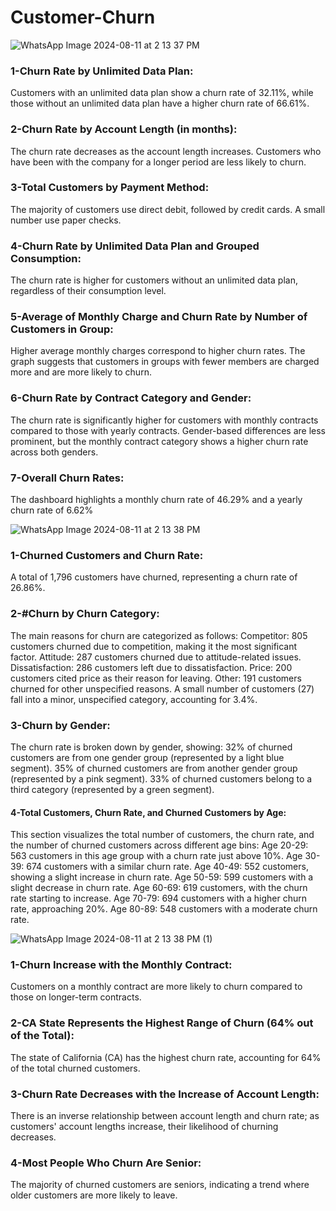 # Customer-Churn
![WhatsApp Image 2024-08-11 at 2 13 37 PM](https://github.com/user-attachments/assets/52c1e2a3-0267-4546-a544-50d699cab991)
### 1-Churn Rate by Unlimited Data Plan:
Customers with an unlimited data plan show a churn rate of 32.11%, while those without an unlimited data plan have a higher churn rate of 66.61%.

### 2-Churn Rate by Account Length (in months):
The churn rate decreases as the account length increases. Customers who have been with the company for a longer period are less likely to churn.

### 3-Total Customers by Payment Method:
The majority of customers use direct debit, followed by credit cards. A small number use paper checks.

### 4-Churn Rate by Unlimited Data Plan and Grouped Consumption:
The churn rate is higher for customers without an unlimited data plan, regardless of their consumption level.

### 5-Average of Monthly Charge and Churn Rate by Number of Customers in Group:
Higher average monthly charges correspond to higher churn rates. The graph suggests that customers in groups with fewer members are charged more and are more likely to churn.

### 6-Churn Rate by Contract Category and Gender:
The churn rate is significantly higher for customers with monthly contracts compared to those with yearly contracts.
Gender-based differences are less prominent, but the monthly contract category shows a higher churn rate across both genders.

### 7-Overall Churn Rates:
The dashboard highlights a monthly churn rate of 46.29% and a yearly churn rate of 6.62%

![WhatsApp Image 2024-08-11 at 2 13 38 PM](https://github.com/user-attachments/assets/1fd47067-f79c-408a-8924-3e7f0b9dd774)

### 1-Churned Customers and Churn Rate:
A total of 1,796 customers have churned, representing a churn rate of 26.86%.

### 2-#Churn by Churn Category:
The main reasons for churn are categorized as follows:
Competitor: 805 customers churned due to competition, making it the most significant factor.
Attitude: 287 customers churned due to attitude-related issues.
Dissatisfaction: 286 customers left due to dissatisfaction.
Price: 200 customers cited price as their reason for leaving.
Other: 191 customers churned for other unspecified reasons.
A small number of customers (27) fall into a minor, unspecified category, accounting for 3.4%.

### 3-Churn by Gender:
The churn rate is broken down by gender, showing:
32% of churned customers are from one gender group (represented by a light blue segment).
35% of churned customers are from another gender group (represented by a pink segment).
33% of churned customers belong to a third category (represented by a green segment).

#### 4-Total Customers, Churn Rate, and Churned Customers by Age:
This section visualizes the total number of customers, the churn rate, and the number of churned customers across different age bins:
Age 20-29: 563 customers in this age group with a churn rate just above 10%.
Age 30-39: 674 customers with a similar churn rate.
Age 40-49: 552 customers, showing a slight increase in churn rate.
Age 50-59: 599 customers with a slight decrease in churn rate.
Age 60-69: 619 customers, with the churn rate starting to increase.
Age 70-79: 694 customers with a higher churn rate, approaching 20%.
Age 80-89: 548 customers with a moderate churn rate.

![WhatsApp Image 2024-08-11 at 2 13 38 PM (1)](https://github.com/user-attachments/assets/57fd9a22-2897-44a2-84b3-a3fba27cf1cf)

### 1-Churn Increase with the Monthly Contract:
Customers on a monthly contract are more likely to churn compared to those on longer-term contracts.

### 2-CA State Represents the Highest Range of Churn (64% out of the Total):
The state of California (CA) has the highest churn rate, accounting for 64% of the total churned customers.

### 3-Churn Rate Decreases with the Increase of Account Length:
There is an inverse relationship between account length and churn rate; as customers' account lengths increase, their likelihood of churning decreases.

### 4-Most People Who Churn Are Senior:
The majority of churned customers are seniors, indicating a trend where older customers are more likely to leave.
